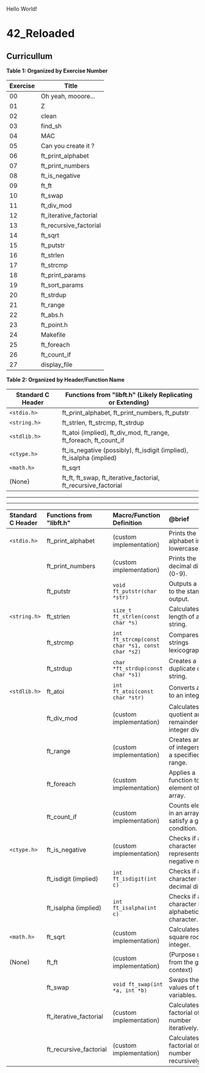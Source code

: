 Hello World!

# 42_Reloaded
## Curricullum

**Table 1: Organized by Exercise Number**

| Exercise | Title                                       |
|---|---|
| 00       | Oh yeah, mooore...                          |
| 01       | Z                                          |
| 02       | clean                                       |
| 03       | find_sh                                    |
| 04       | MAC                                        |
| 05       | Can you create it ?                          |
| 06       | ft_print_alphabet                           |
| 07       | ft_print_numbers                            |
| 08       | ft_is_negative                              |
| 09       | ft_ft                                      |
| 10       | ft_swap                                     |
| 11       | ft_div_mod                                  |
| 12       | ft_iterative_factorial                       |
| 13       | ft_recursive_factorial                      |
| 14       | ft_sqrt                                     |
| 15       | ft_putstr                                   |
| 16       | ft_strlen                                   |
| 17       | ft_strcmp                                   |
| 18       | ft_print_params                             |
| 19       | ft_sort_params                              |
| 20       | ft_strdup                                  |
| 21       | ft_range                                    |
| 22       | ft_abs.h                                    |
| 23       | ft_point.h                                   |
| 24       | Makefile                                     |
| 25       | ft_foreach                                  |
| 26       | ft_count_if                                 |
| 27       | display_file                                |

**Table 2: Organized by Header/Function Name**

| Standard C Header | Functions from "libft.h" (Likely Replicating or Extending) |
|-------------------|-------------------------------------------------------------|
| `<stdio.h>`        | ft_print_alphabet, ft_print_numbers, ft_putstr             |
| `<string.h>`       | ft_strlen, ft_strcmp, ft_strdup                           |
| `<stdlib.h>`      | ft_atoi (implied), ft_div_mod, ft_range, ft_foreach, ft_count_if |
| `<ctype.h>`       | ft_is_negative (possibly), ft_isdigit (implied), ft_isalpha (implied)  |
| `<math.h>`        | ft_sqrt                                                  |
| (None)            | ft_ft, ft_swap, ft_iterative_factorial, ft_recursive_factorial |

  
---  

---  
  

| Standard C Header | Functions from "libft.h" | Macro/Function Definition      | @brief                                                           |
|:-------------------|:------------------------|:-------------------------------|:----------------------------------------------------------------|
| `<stdio.h>`        | ft_print_alphabet        | (custom implementation)        | Prints the alphabet in lowercase.                                |
|                     | ft_print_numbers         | (custom implementation)        | Prints the decimal digits (0-9).                                 |
|                     | ft_putstr               | `void ft_putstr(char *str)`  | Outputs a string to the standard output.                          |
| `<string.h>`       | ft_strlen                | `size_t ft_strlen(const char *s)` | Calculates the length of a string.                                |
|                     | ft_strcmp                | `int ft_strcmp(const char *s1, const char *s2)` | Compares two strings lexicographically.                           |
|                     | ft_strdup               | `char *ft_strdup(const char *s1)` | Creates a duplicate of a string.                                 |
| `<stdlib.h>`      | ft_atoi                 | `int ft_atoi(const char *str)` | Converts a string to an integer.                                  |
|                     | ft_div_mod               | (custom implementation)        | Calculates the quotient and remainder of integer division.       |
|                     | ft_range                 | (custom implementation)        | Creates an array of integers within a specified range.            |
|                     | ft_foreach               | (custom implementation)        | Applies a function to each element of an array.                   |
|                     | ft_count_if              | (custom implementation)        | Counts elements in an array that satisfy a given condition.       |
| `<ctype.h>`       | ft_is_negative           | (custom implementation)        | Checks if a character represents a negative number.              |
|                     | ft_isdigit (implied)     | `int ft_isdigit(int c)`         | Checks if a character is a decimal digit.                         |
|                     | ft_isalpha (implied)     | `int ft_isalpha(int c)`         | Checks if a character is an alphabetic character.                 |
| `<math.h>`        | ft_sqrt                 | (custom implementation)        | Calculates the square root of an integer.                         |
| (None)            | ft_ft                   | (custom implementation)        | (Purpose unclear from the given context)                         |
|                     | ft_swap                  | `void ft_swap(int *a, int *b)`  | Swaps the values of two variables.                                |
|                     | ft_iterative_factorial   | (custom implementation)        | Calculates the factorial of a number iteratively.                |
|                     | ft_recursive_factorial  | (custom implementation)        | Calculates the factorial of a number recursively.               |
